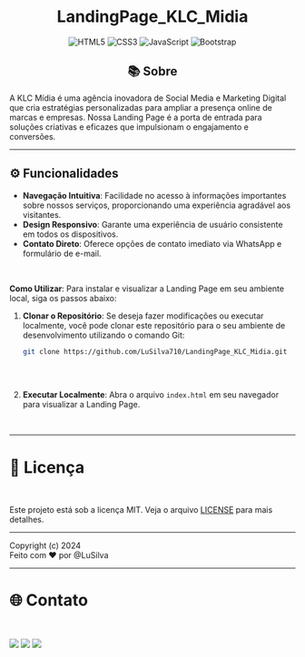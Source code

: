 <h1 align="center"><b> LandingPage_KLC_Midia </b></h1>

<p align="center">
  <img alt="HTML5" src="https://img.shields.io/badge/-HTML5-E34F26?style=flat-square&logo=html5&logoColor=white" />
  <img alt="CSS3" src="https://img.shields.io/badge/-CSS3-1572B6?style=flat-square&logo=css3&logoColor=white" />
  <img alt="JavaScript" src="https://img.shields.io/badge/-JavaScript-F7DF1E?style=flat-square&logo=javascript&logoColor=black" />
  <img alt="Bootstrap" src="https://img.shields.io/badge/-Bootstrap-563D7C?style=flat-square&logo=bootstrap&logoColor=white" />

</p>

<h2 align="center">📚 Sobre</h2>
<p>A KLC Mídia é uma agência inovadora de Social Media e Marketing Digital que cria estratégias personalizadas para ampliar a presença online de marcas e empresas. 
  Nossa Landing Page é a porta de entrada para soluções criativas e eficazes que impulsionam o engajamento e conversões.</p>

</p>

---

<h2>⚙️ Funcionalidades</h2>

- **Navegação Intuitiva**: Facilidade no acesso à informações importantes sobre nossos serviços, proporcionando uma experiência agradável aos visitantes.
- **Design Responsivo**: Garante uma experiência de usuário consistente em todos os dispositivos.
- **Contato Direto**: Oferece opções de contato imediato via WhatsApp e formulário de e-mail.
<br>

<b>Como Utilizar</b>: Para instalar e visualizar a Landing Page em seu ambiente local, siga os passos abaixo:

1. **Clonar o Repositório**: Se deseja fazer modificações ou executar localmente, você pode clonar este repositório para o seu ambiente de desenvolvimento
   utilizando o comando Git:
   ```bash
   git clone https://github.com/LuSilva710/LandingPage_KLC_Midia.git
 
<br>   

2. **Executar Localmente**: Abra o arquivo `index.html` em seu navegador para visualizar a Landing Page.




<br>

---

<h1> 📝 Licença </h1><br>

Este projeto está sob a licença MIT. Veja o arquivo [LICENSE](https://github.com/LuSilva710/LandingPage_KLC_Midia/blob/main/LICENSE) para mais detalhes.

---
Copyright (c) 2024 <br>
Feito com ♥ por @LuSilva

---
<h1> 🌐 Contato </h1><br>
<p align="left">
   <a href="https://www.linkedin.com/in/ludmila-silva-s0097/" target="_blank"><img src="https://img.shields.io/badge/-LinkedIn-%230077B5?style=for-the-badge&logo=linkedin&logoColor=white"></a>
  <a href="mailto:lud.carina@gmail.com"><img src="https://img.shields.io/badge/Gmail-D14836?style=for-the-badge&logo=gmail&logoColor=white" target="_blank"></a>
  <a href="https://github.com/LuSilva710"><img src="https://img.shields.io/badge/GitHub-000000?style=for-the-badge&logo=github&logoColor=white target="_blank"></a>
</p>
